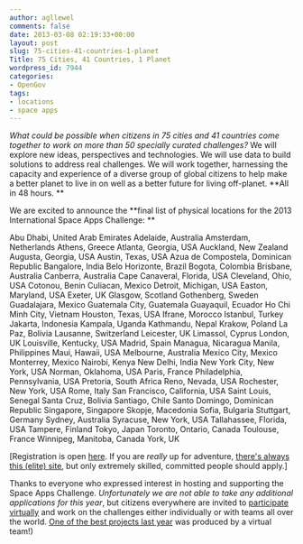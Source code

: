 ```yaml
---
author: agllewel
comments: false
date: 2013-03-08 02:19:33+00:00
layout: post
slug: 75-cities-41-countries-1-planet
Title: 75 Cities, 41 Countries, 1 Planet
wordpress_id: 7944
categories:
- OpenGov
tags:
- locations
- space apps
---
```


_What could be possible when citizens in 75 cities and 41 countries come together to work on more than 50 specially curated challenges?_ We will explore new ideas, perspectives and technologies. We will use data to build solutions to address real challenges. We will work together, harnessing the capacity and experience of a diverse group of global citizens to help make a better planet to live in on well as a better future for living off-planet. **All in 48 hours. **

We are excited to announce the **final list of physical locations for the 2013 International Space Apps Challenge: **

Abu Dhabi, United Arab Emirates
Adelaide, Australia
Amsterdam, Netherlands
Athens, Greece
Atlanta, Georgia, USA
Auckland, New Zealand
Augusta, Georgia, USA
Austin, Texas, USA
Azua de Compostela, Dominican Republic
Bangalore, India
Belo Horizonte, Brazil
Bogota, Colombia
Brisbane, Australia
Canberra, Australia
Cape Canaveral, Florida, USA
Cleveland, Ohio, USA
Cotonou, Benin
Culiacan, Mexico
Detroit, Michigan, USA
Easton, Maryland, USA
Exeter, UK
Glasgow, Scotland
Gothenberg, Sweden
Guadalajara, Mexico
Guatemala City, Guatemala
Guayaquil, Ecuador
Ho Chi Minh City, Vietnam
Houston, Texas, USA
Ifrane, Morocco
Istanbul, Turkey
Jakarta, Indonesia
Kampala, Uganda
Kathmandu, Nepal
Krakow, Poland
La Paz, Bolivia
Lausanne, Switzerland
Leicester, UK
Limassol, Cyprus
London, UK
Louisville, Kentucky, USA
Madrid, Spain
Managua, Nicaragua
Manila, Philippines
Maui, Hawaii, USA
Melbourne, Australia
Mexico City, Mexico
Monterrey, Mexico
Nairobi, Kenya
New Delhi, India
New York City, New York, USA
Norman, Oklahoma, USA
Paris, France
Philadelphia, Pennsylvania, USA
Pretoria, South Africa
Reno, Nevada, USA
Rochester, New York, USA
Rome, Italy
San Francisco, California, USA
Saint Louis, Senegal
Santa Cruz, Bolivia
Santiago, Chile
Santo Domingo, Dominican Republic
Singapore, Singapore
Skopje, Macedonia
Sofia, Bulgaria
Stuttgart, Germany
Sydney, Australia
Syracuse, New York, USA
Tallahassee, Florida, USA
Tampere, Finland
Tokyo, Japan
Toronto, Ontario, Canada
Toulouse, France
Winnipeg, Manitoba, Canada
York, UK

[Registration is open [here](http://spaceappschallenge.org/locations/). If you are _really_ up for adventure, [there's always this (elite) site](http://spaceappschallenge.org/location/iss/), but only extremely skilled, committed people should apply.]

Thanks to everyone who expressed interest in hosting and supporting the Space Apps Challenge. _Unfortunately we are not able to take any additional applications for this year_, but citizens everywhere are invited to [participate virtually](http://spaceappschallenge.org/location/virtual/) and work on the challenges either individually or with teams all over the world. [One of the best projects last year](http://vimeo.com/41634392) was produced by a virtual team!)




